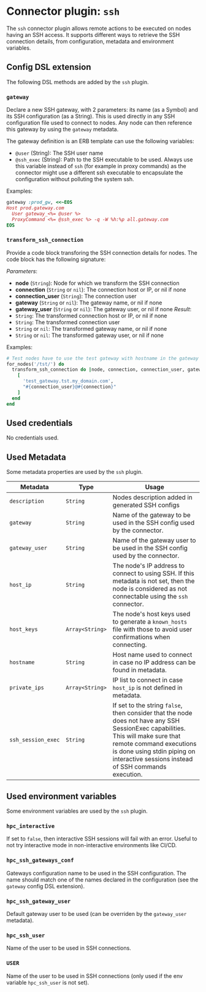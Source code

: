 # Connector plugin: `ssh`

The `ssh` connector plugin allows remote actions to be executed on nodes having an SSH access.
It supports different ways to retrieve the SSH connection details, from configuration, metadata and environment variables.

## Config DSL extension

The following DSL methods are added by the `ssh` plugin.

### `gateway`

Declare a new SSH gateway, with 2 parameters: its name (as a Symbol) and its SSH configuration (as a String).
This is used directly in any SSH configuration file used to connect to nodes.
Any node can then reference this gateway by using the `gateway` metadata.

The gateway definition is an ERB template can use the following variables:
* `@user` (String): The SSH user name
* `@ssh_exec` (String): Path to the SSH executable to be used. Always use this variable instead of `ssh` (for example in proxy commands) as the connector might use a different ssh executable to encapsulate the configuration without polluting the system ssh.

Examples:
```ruby
gateway :prod_gw, <<~EOS
Host prod.gateway.com
  User gateway_<%= @user %>
  ProxyCommand <%= @ssh_exec %> -q -W %h:%p all.gateway.com
EOS
```

### `transform_ssh_connection`

Provide a code block transforing the SSH connection details for nodes.
The code block has the following signature:

*Parameters*:
* **node** (`String`): Node for which we transform the SSH connection
* **connection** (`String` or `nil`): The connection host or IP, or nil if none
* **connection_user** (`String`): The connection user
* **gateway** (`String` or `nil`): The gateway name, or nil if none
* **gateway_user** (`String` or `nil`): The gateway user, or nil if none
*Result*:
* `String`: The transformed connection host or IP, or nil if none
* `String`: The transformed connection user
* `String` or `nil`: The transformed gateway name, or nil if none
* `String` or `nil`: The transformed gateway user, or nil if none

Examples:
```ruby
# Test nodes have to use the test gateway with hostname in the gateway user name
for_nodes('/tst/') do
  transform_ssh_connection do |node, connection, connection_user, gateway, gateway_user|
    [
      'test_gateway.tst.my_domain.com',
      "#{connection_user}@#{connection}"
    ]
  end
end
```

## Used credentials

No credentials used.

## Used Metadata

Some metadata properties are used by the `ssh` plugin.

| Metadata | Type | Usage
| --- | --- | --- |
| `description` | `String` | Nodes description added in generated SSH configs |
| `gateway` | `String` | Name of the gateway to be used in the SSH config used by the connector. |
| `gateway_user` | `String` | Name of the gateway user to be used in the SSH config used by the connector. |
| `host_ip` | `String` | The node's IP address to connect to using SSH. If this metadata is not set, then the node is considered as not connectable using the `ssh` connector. |
| `host_keys` | `Array<String>` | The node's host keys used to generate a `known_hosts` file with those to avoid user confirmations when connecting. |
| `hostname` | `String` | Host name used to connect in case no IP address can be found in metadata. |
| `private_ips` | `Array<String>` | IP list to connect in case `host_ip` is not defined in metadata. |
| `ssh_session_exec` | `String` | If set to the string `false`, then consider that the node does not have any SSH SessionExec capabilities. This will make sure that remote command executions is done using stdin piping on interactive sessions instead of SSH commands execution. |

## Used environment variables

Some environment variables are used by the `ssh` plugin.

### `hpc_interactive`

If set to `false`, then interactive SSH sessions will fail with an error.
Useful to not try interactive mode in non-interactive environments like CI/CD.

### `hpc_ssh_gateways_conf`

Gateways configuration name to be used in the SSH configuration. The name should match one of the names declared in the configuration (see the `gateway` config DSL extension).

### `hpc_ssh_gateway_user`

Default gateway user to be used (can be overriden by the `gateway_user` metadata).

### `hpc_ssh_user`

Name of the user to be used in SSH connections.

### `USER`

Name of the user to be used in SSH connections (only used if the env variable `hpc_ssh_user` is not set).
